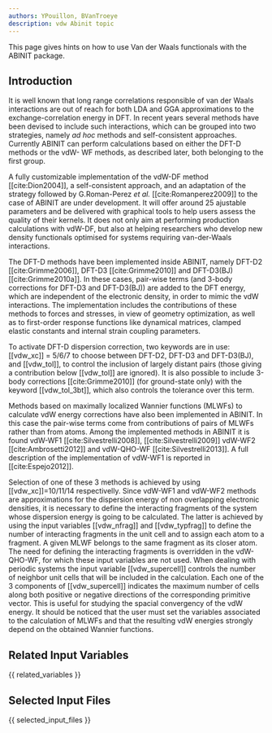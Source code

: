 ```yaml
---
authors: YPouillon, BVanTroeye
description: vdw Abinit topic
---
```

<!--
This file is automatically generated by mksite.py. All changes will be lost.
Change the input yaml files or the python code
-->

This page gives hints on how to use Van der Waals functionals with the ABINIT package.

## Introduction

It is well known that long range correlations responsible of van der Waals
interactions are out of reach for both LDA and GGA approximations to the
exchange-correlation energy in DFT. In recent years several methods have been
devised to include such interactions, which can be grouped into two
strategies, namely _ad hoc_ methods and self-consistent approaches. Currently
ABINIT can perform calculations based on either the DFT-D methods or the vdW-
WF methods, as described later, both belonging to the first group.

A fully customizable implementation of the vdW-DF method [[cite:Dion2004]], a
self-consistent approach, and an adaptation of the strategy followed by
G.Roman-Perez _et al._ [[cite:Romanperez2009]] to the case of ABINIT are under
development. It will offer around 25 ajustable parameters and be delivered
with graphical tools to help users assess the quality of their kernels. It
does not only aim at performing production calculations with vdW-DF, but also
at helping researchers who develop new density functionals optimised for
systems requiring van-der-Waals interactions.

The DFT-D methods have been implemented inside ABINIT, namely DFT-D2
[[cite:Grimme2006]], DFT-D3 [[cite:Grimme2010]] and DFT-D3(BJ)
[[cite:Grimme2010a]]. In these cases, pair-wise terms (and 3-body corrections
for DFT-D3 and DFT-D3(BJ)) are added to the DFT energy, which are independent
of the electronic density, in order to mimic the vdW interactions. The
implementation includes the contributions of these methods to forces and
stresses, in view of geometry optimization, as well as to first-order response
functions like dynamical matrices, clamped elastic constants and internal
strain coupling parameters.

To activate DFT-D dispersion correction, two keywords are in use: [[vdw_xc]] =
5/6/7 to choose between DFT-D2, DFT-D3 and DFT-D3(BJ), and [[vdw_tol]], to
control the inclusion of largely distant pairs (those giving a contribution
below [[vdw_tol]] are ignored). It is also possible to include 3-body
corrections [[cite:Grimme2010]] (for ground-state only) with the keyword
[[vdw_tol_3bt]], which also controls the tolerance over this term.

Methods based on maximally localized Wannier functions (MLWFs) to calculate
vdW energy corrections have also been implemented in ABINIT. In this case the
pair-wise terms come from contributions of pairs of MLWFs rather than from
atoms. Among the implemented methods in ABINIT it is found vdW-WF1
[[cite:Silvestrelli2008]], [[cite:Silvestrelli2009]] vdW-WF2
[[cite:Ambrosetti2012]] and vdW-QHO-WF [[cite:Silvestrelli2013]]. A full
description of the implementation of vdW-WF1 is reported in
[[cite:Espejo2012]].

Selection of one of these 3 methods is achieved by using [[vdw_xc]]=10/11/14
respectivelly. Since vdW-WF1 and vdW-WF2 methods are approximations for the
dispersion energy of non overlapping electronic densities, it is necessary to
define the interacting fragments of the system whose dispersion energy is
going to be calculated. The latter is achieved by using the input variables
[[vdw_nfrag]] and [[vdw_typfrag]] to define the number of interacting
fragments in the unit cell and to assign each atom to a fragment. A given MLWF
belongs to the same fragment as its closer atom. The need for defining the
interacting fragments is overridden in the vdW-QHO-WF, for which these input
variables are not used. When dealing with periodic systems the input variable
[[vdw_supercell]] controls the number of neighbor unit cells that will be
included in the calculation. Each one of the 3 components of [[vdw_supercell]]
indicates the maximum number of cells along both positive or negative
directions of the corresponding primitive vector. This is useful for studying
the spacial convergency of the vdW energy. It should be noticed that the user
must set the variables associated to the calculation of MLWFs and that the
resulting vdW energies strongly depend on the obtained Wannier functions.



## Related Input Variables

{{ related_variables }}

## Selected Input Files

{{ selected_input_files }}

